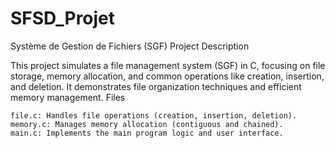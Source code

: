# SFSD_Projet

Système de Gestion de Fichiers (SGF)
Project Description

This project simulates a file management system (SGF) in C, focusing on file storage, memory allocation, and common operations like creation, insertion, and deletion. It demonstrates file organization techniques and efficient memory management.
Files

    file.c: Handles file operations (creation, insertion, deletion).
    memory.c: Manages memory allocation (contiguous and chained).
    main.c: Implements the main program logic and user interface.

